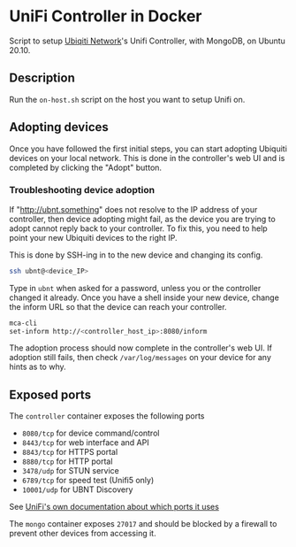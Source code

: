 # UniFi Controller in Docker

Script to setup [Ubiqiti Network](https://www.ubnt.com/)'s Unifi Controller, with MongoDB, on Ubuntu 20.10.

## Description

Run the `on-host.sh` script on the host you want to setup Unifi on.

## Adopting devices

Once you have followed the first initial steps, you can start adopting Ubiquiti devices on your local network. This is done in the controller's web UI and is completed by clicking the "Adopt" button.

### Troubleshooting device adoption

If "http://ubnt.something" does not resolve to the IP address of your controller, then device adopting might fail, as the device you are trying to adopt cannot reply back to your controller.
To fix this, you need to help point your new Ubiquiti devices to the right IP.

This is done by SSH-ing in to the new device and changing its config.

```sh
ssh ubnt@<device_IP>
```

Type in `ubnt` when asked for a password, unless you or the controller changed it already.
Once you have a shell inside your new device, change the inform URL so that the device can reach your controller.

```sh
mca-cli
set-inform http://<controller_host_ip>:8080/inform
```

The adoption process should now complete in the controller's web UI. If adoption still fails, then check `/var/log/messages` on your device for any hints as to why.

## Exposed ports

The `controller` container exposes the following ports

- `8080/tcp` for device command/control
- `8443/tcp` for web interface and API
- `8843/tcp` for HTTPS portal
- `8880/tcp` for HTTP portal
- `3478/udp` for STUN service
- `6789/tcp` for speed test (Unifi5 only)
- `10001/udp` for UBNT Discovery

See [UniFi's own documentation about which ports it uses](https://help.ubnt.com/hc/en-us/articles/218506997-UniFi-Ports-Used)

The `mongo` container exposes `27017` and should be blocked by a firewall to prevent other devices from accessing it.
